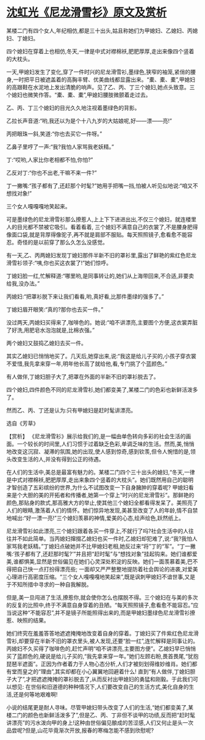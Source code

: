 # [沈虹光《尼龙滑雪衫》原文及赏析](https://www.vrrw.net/wx/15134.html)

某楼二门有四个女人,年纪相仿,都是三十出头,姑且称她们为甲媳妇、乙媳妇、丙媳妇、丁媳妇。

四个媳妇在穿着上也相仿,冬天,一律是中式对襟棉袄,肥肥厚厚,走出来像四个竖着的大枕头。

一天,甲媳妇发生了变化,穿了一件时兴的尼龙滑雪衫,墨绿色,狭窄的袖笼,紧俏的腰身,一时把平日被遮盖着的高胸丰臂、优美曲线都显露出来。“橐、橐、橐”,甲媳妇的高跟鞋在水泥地上发出清脆的响声。见了乙、丙、丁三个媳妇,她点头致意。三个媳妇也微笑作答。“橐、橐、橐”,甲媳妇腰肢微颤着走过去。

乙、丙、丁三个媳妇的目光久久地注视着墨绿色的背影。

乙拉长声音道:“哟,我还以为是个十八九岁的大姑娘呢,好——漂——亮!”

丙把眼珠一斜,笑道:“你也去买它一件呀。”

乙鼻子里哼了一声:“我?我怕人家骂我老妖精。”

丁:“哎哟,人家比你老相都不怕,你怕?”

乙反对丁:“你也不出老,干嘛不来一件?”

丁一撇嘴:“孩子都有了,还赶那个时髦?”她用手把嘴一挡,怕被人听见似地说:“咱又不想找对象!”

三个女人嘎嘎嘎地笑起来。

可是墨绿色的尼龙滑雪衫那么撩惹人,上上下下进进出出,不仅三个媳妇，就连楼里人的目光都不禁被它吸引。看着看着, 三个媳妇不满意自己的衣裳了,不是腰身肥得像面口袋,就是背厚得像驼子,再不就是肩部不服贴。每天照照镜子,愈看愈不能容忍。奇怪的是以前穿了那么久怎么没感觉。

有一天,乙、丙两媳妇发现丁媳妇那件半新不旧的罩衫里,露出了鲜艳的紫红色尼龙滑雪衫领子:“咦,你也买这衣裳了!”她们惊呼。

丁媳妇脸一红,忙解释道:“哪里哟,是同事转让的,她们从上海带回来,不合适,非要卖给我,没办法。”

丙媳妇:“把罩衫脱下来让我们看看,哟,真好看,比那件墨绿的强多了。”

丁媳妇眉开眼笑:“真的?那你也去买一件。”

没过两天,丙媳妇买得来了,咖啡色的。她说:“咱不讲漂亮,主要图个方便,这衣裳弄脏了好洗,用肥皂水泡泡就是,比棉衣强。”

两个媳妇又鼓捣乙媳妇去买一件。

其实乙媳妇已悄悄地买了。几天后,她穿出来,说:“我这是给儿子买的,小孩子穿衣裳不爱惜,我先拿来穿一年,明年他长高了就给他,看,专门挑了个蓝颜色。”

有人做伴,丁媳妇胆子大了,把罩在外面的半新不旧的罩衫脱去了。

四个媳妇,四件颜色不同的尼龙滑雪衫,她们都变美了,某楼二门的色彩也新鲜活泼多了。

然而乙、丙、丁还是认为:只有甲媳妇是赶时髦讲漂亮。

选自《芳草》



【赏析】 《尼龙滑雪衫》展示给我们的,是一幅由单色转向多彩的社会生活的画面。一个较长的时间里,人们习惯于过着缺乏色彩,单调乏味的生活。然而,美,悄悄地改变这沉寂、凝滞的氛围,她的出现,使人感到惊奇,感到钦羡,但令人惋惜的是,领头改变生活的人,并没有得到公正的待遇。

在人们的生活中,美总是最富有魅力的。某楼二门四个三十出头的媳妇,“冬天,一律是中式对襟棉袄,肥肥厚厚,走出来象四个竖着的大枕头”。她们既然用自己的聪明才智创造了五彩缤纷的世界,为什么不试图改变一下自身臃肿的穿着呢? 甲媳妇看来是个大胆的美的开拓者和传播者,她第一个穿上“时兴的尼龙滑雪衫”。那鲜艳的颜色,那贴身的款式,那高雅大方的举止,使其他三个媳妇全都看得发呆了。美照亮了人们的眼睛,激荡着人们的情怀。她们惊异地发现,美甚至改变了人的年龄,情不自禁地喊出:“好一漂一亮!”三个媳妇羡慕的神情,爱美的心态,绘声绘色,跃然纸上。

尼龙滑雪衫如此漂亮,三个媳妇跟着各买一件穿上,不就行了吗?社会生活中的人往往并不如此简单。当丙媳妇撺掇乙媳妇也买一件时,乙媳妇却犯难了,说:“我?我怕人家骂我老妖精。”丁媳妇点破她并不比甲媳妇老相,她反过来“将”丁的“军”。“丁一撇嘴:‘孩子都有了,还赶那时髦?’”并且把“赶时髦”与“想找对象”挂起钩来。她们谁都爱美,谁都惧美,显然是世俗偏见在她们心灵深处积淀的反映。她们一面羡慕着美,巴不得把自己快一点打扮得漂亮些; 一面却又严严整整地提防着社会舆论的进袭,对爱美心理进行高密度压缩。“三个女人嘎嘎嘎地笑起来”,既是讽刺甲媳妇不谙世事,又是于不知所措中寻求的一种自我解脱。

但是,美一旦闯进了生活,撩惹你,就会使你怎么也摆脱不得。三个媳妇在与美的多次的反复的比照中,终于不满意自身穿着的丑陋。“每天照照镜子,愈看愈不能容忍。”应当说这种“不能容忍”,并不是镜子所能照得出来的,而是甲媳妇墨绿色尼龙滑雪衫撩惹、映照的结果。

她们终究在羞羞答答地遮遮掩掩地改变着自身的穿着。丁媳妇买了件紫红色尼龙滑雪衫,却要穿在半新不旧的罩衣里头,被人发现,还要“脸一红”,连忙解释是同事让的。丙媳妇不久买得了咖啡色的,赶忙声明“咱不讲漂亮,主要图方便”。乙媳妇早已悄悄买了蓝颜色的,硬说是给儿子买的,“我先拿来穿一年。”她们左顾右盼,畏首畏尾,“犹抱琵琶半遮面”。正因为作者着力于人物心态分析,人们才被刻划得维妙维肖。她们都有堂而皇之的“理由”,其实却都在小心翼翼地回避着什么! 直到“有人做伴,丁媳妇胆子大了”,才把遮遮掩掩的罩衫脱去了,从而反衬出甲媳妇的勇猛和刚毅。于此我们可以想见: 在世俗和旧道德的种种情况下,人们要改变自己的生活方式,美化自身的生活,还是何等地艰难啊!

小说的结尾更是耐人寻味。尽管甲媳妇带头改变了人们的生活,“她们都变美了,某楼二门的颜色也新鲜活泼多了”,但是乙、丙、丁非但不谈甲的功绩,反而把“赶时髦讲漂亮”的污水泼向甲的身上!这种由世俗偏见酿成的苦涩感,人们又何止是头一次品尝呢?但是,山花毕竟渐次开放,报春的寒梅怎能不感到欣慰呢?

